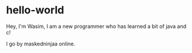 # hello-world

Hey, I'm Wasim, I am a new programmer who has learned a bit of java and c!

I go by maskedninjaa online.
